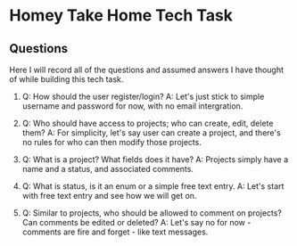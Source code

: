 # Homey Take Home Tech Task

## Questions

Here I will record all of the questions and assumed answers I have thought of
while building this tech task.

1. Q: How should the user register/login?
  A: Let's just stick to simple username and password for now,
  with no email intergration.

2. Q: Who should have access to projects; who can create, edit, delete them?
  A: For simplicity, let's say user can create a project, and there's no rules
  for who can then modify those projects.

3. Q: What is a project? What fields does it have?
  A: Projects simply have a name and a status, and associated comments.

4. Q: What is status, is it an enum or a simple free text entry.
  A: Let's start with free text entry and see how we will get on.

5. Q: Similar to projects, who should be allowed to comment on projects?
  Can comments be edited or deleted?
  A: Let's say no for now - comments are fire and forget - like text messages.
